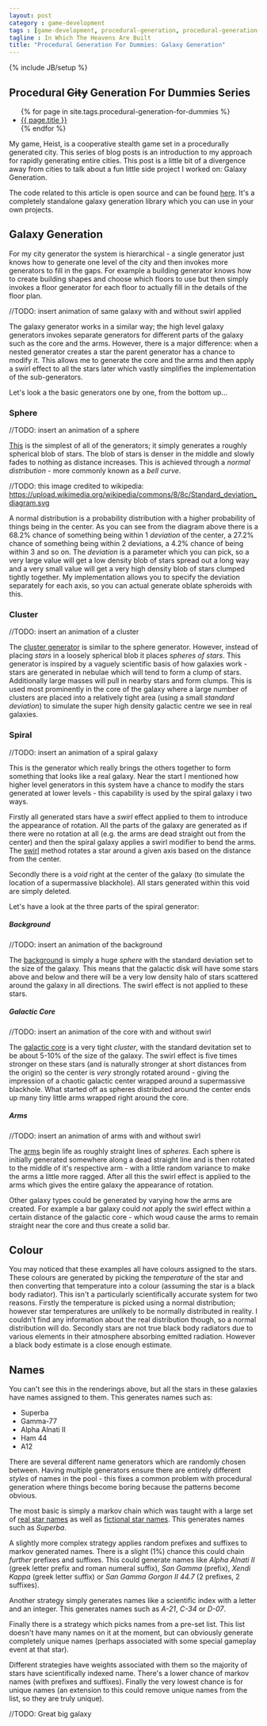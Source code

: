 ```yaml
---
layout: post
category : game-development
tags : [game-development, procedural-generation, procedural-generation-for-dummies]
tagline : In Which The Heavens Are Built
title: "Procedural Generation For Dummies: Galaxy Generation"
---
```

{% include JB/setup %}

## Procedural <strike>City</strike> Generation For Dummies Series

<ul>
    {% for page in site.tags.procedural-generation-for-dummies %}
    <li><a href="{{ page.url }}">{{ page.title }}</a></li>
    {% endfor %}
</ul>

My game, Heist, is a cooperative stealth game set in a procedurally generated city. This series of blog posts is an introduction to my approach for rapidly generating entire cities. This post is a little bit of a divergence away from cities to talk about a fun little side project I worked on: Galaxy Generation.

The code related to this article is open source and can be found [here](https://github.com/martindevans/CasualGodComplex). It's a completely standalone galaxy generation library which you can use in your own projects.

## Galaxy Generation

For my city generator the system is hierarchical - a single generator just knows how to generate one level of the city and then invokes more generators to fill in the gaps. For example a building generator knows how to create building shapes and choose which floors to use but then simply invokes a floor generator for each floor to actually fill in the details of the floor plan.

//TODO: insert animation of same galaxy with and without swirl applied

The galaxy generator works in a similar way; the high level galaxy generators invokes separate generators for different parts of the galaxy such as the core and the arms. However, there is a major difference: when a nested generator creates a star the parent generator has a chance to modify it. This allows me to generate the core and the arms and then apply a swirl effect to all the stars later which vastly simplifies the implementation of the sub-generators.

Let's look a the basic generators one by one, from the bottom up...

### Sphere

//TODO: insert an animation of a sphere

[This](https://github.com/martindevans/CasualGodComplex/blob/master/CasualGodComplex/Galaxies/Sphere.cs) is the simplest of all of the generators; it simply generates a roughly spherical blob of stars. The blob of stars is denser in the middle and slowly fades to nothing as distance increases. This is achieved through a *normal distribution* - more commonly known as a *bell curve*.

//TODO: this image credited to wikipedia: https://upload.wikimedia.org/wikipedia/commons/8/8c/Standard_deviation_diagram.svg

A normal distribution is a probability distribution with a higher probability of things being in the center. As you can see from the diagram above there is a 68.2% chance of something being within 1 *deviation* of the center, a 27.2% chance of something being within 2 deviations, a 4.2% chance of being within 3 and so on. The *deviation* is a parameter which you can pick, so a very large value will get a low density blob of stars spread out a long way and a very small value will get a very high density blob of stars clumped tightly together. My implementation allows you to specify the deviation separately for each axis, so you can actual generate oblate spheroids with this.

### Cluster

//TODO: insert an animation of a cluster

The [cluster generator](https://github.com/martindevans/CasualGodComplex/blob/master/CasualGodComplex/Galaxies/Cluster.cs) is similar to the sphere generator. However, instead of placing *stars* in a loosely spherical blob it places *spheres of stars*. This generator is inspired by a vaguely scientific basis of how galaxies work - stars are generated in nebulae which will tend to form a clump of stars. Additionally large masses will pull in nearby stars and form clumps. This is used most prominently in the core of the galaxy where a large number of clusters are placed into a relatively tight area (using a small *standard deviation*) to simulate the super high density galactic centre we see in real galaxies.

### Spiral

//TODO: insert an animation of a spiral galaxy

This is the generator which really brings the others together to form something that looks like a real galaxy. Near the start I mentioned how higher level generators in this system have a chance to modify the stars generated at lower levels - this capability is used by the spiral galaxy i two ways.

Firstly all generated stars have a *swirl* effect applied to them to introduce the appearance of rotation. All the parts of the galaxy are generated as if there were no rotation at all (e.g. the arms are dead straight out from the center) and then the spiral galaxy applies a swirl modifier to bend the arms. The [swirl](https://github.com/martindevans/CasualGodComplex/blob/master/CasualGodComplex/StarExtensions.cs#L22) method rotates a star around a given axis based on the distance from the center.

Secondly there is a *void* right at the center of the galaxy (to simulate the location of a supermassive blackhole). All stars generated within this void are simply deleted.

Let's have a look at the three parts of the spiral generator:

##### Background

//TODO: insert an animation of the background

The [background](https://github.com/martindevans/CasualGodComplex/blob/master/CasualGodComplex/Galaxies/Spiral.cs#L88) is simply a huge *sphere* with the standard deviation set to the size of the galaxy. This means that the galactic disk will have some stars above and below and there will be a very low density halo of stars scattered around the galaxy in all directions. The swirl effect is not applied to these stars.

##### Galactic Core

//TODO: insert an animation of the core with and without swirl

The [galactic core](https://github.com/martindevans/CasualGodComplex/blob/master/CasualGodComplex/Galaxies/Spiral.cs#L93) is a very tight *cluster*, with the standard devitation set to be about 5-10% of the size of the galaxy. The swirl effect is five times stronger on these stars (and is naturally stronger at short distances from the origin) so the center is *very* strongly rotated around - giving the impression of a chaotic galactic center wrapped around a supermassive blackhole. What started off as spheres distributed around the center ends up many tiny little arms wrapped right around the core.

##### Arms

//TODO: insert an animation of arms with and without swirl

The [arms](https://github.com/martindevans/CasualGodComplex/blob/master/CasualGodComplex/Galaxies/Spiral.cs#L113) begin life as roughly straight lines of *spheres*. Each sphere is initially generated somewhere along a dead straight line and is then rotated to the middle of it's respective arm - with a little random variance to make the arms a little more ragged. After all this the swirl effect is applied to the arms which gives the entire galaxy the appearance of rotation.

Other galaxy types could be generated by varying how the arms are created. For example a bar galaxy could *not* apply the swirl effect within a certain distance of the galactic core - which woud cause the arms to remain straight near the core and thus create a solid bar.

## Colour

You may noticed that these examples all have colours assigned to the stars. These colours are generated by picking the *temperature* of the star and then converting that temperature into a colour (assuming the star is a black body radiator). This isn't a particularly scientifically accurate system for two reasons. Firstly the temperature is picked using a normal distribution; however star temperatures are unlikely to be normally distributed in reality. I couldn't find any information about the real distribution though, so a normal distribution will do. Secondly stars are not true black body radiators due to various elements in their atmosphere absorbing emitted radiation. However a black body estimate is a close enough estimate.

## Names

You can't see this in the renderings above, but all the stars in these galaxies have names assigned to them. This generates names such as:

 - Superba
 - Gamma-77
 - Alpha Alnati II
 - Ham 44
 - A12

There are several different name generators which are randomly chosen between. Having multiple generators ensure there are entirely different *styles* of names in the pool - this fixes a common problem with procedural generation where things become boring because the patterns become obvious.

The most basic is simply a markov chain which was taught with a large set of [real star names](https://github.com/martindevans/CasualGodComplex/blob/master/CasualGodComplex/StarName.cs#L13) as well as [fictional star names](https://github.com/martindevans/CasualGodComplex/blob/master/CasualGodComplex/StarName.cs#L107). This generates names such as *Superba*.

A slightly more complex strategy applies random prefixes and suffixes to markov generated names. There is a slight (1%) chance this could chain *further* prefixes and suffixes. This could generate names like *Alpha Alnati II* (greek letter prefix and roman numeral suffix), *San Gamma* (prefix), *Xendi Kappa* (greek letter suffix) or *San Gamma Gorgon II 44.7* (2 prefixes, 2 suffixes).

Another strategy simply generates names like a scientific index with a letter and an integer. This generates names such as *A-21*, *C-34* or *D-07*.

Finally there is a strategy which picks names from a pre-set list. This list doesn't have many names on it at the moment, but can obviously generate completely unique names (perhaps associated with some special gameplay event at that star).

Different strategies have weights associated with them so the majority of stars have scientifically indexed name. There's a lower chance of markov names (with prefixes and suffixes). Finally the very lowest chance is for unique names (an extension to this could remove unique names from the list, so they are truly unique).

//TODO: Great big galaxy







